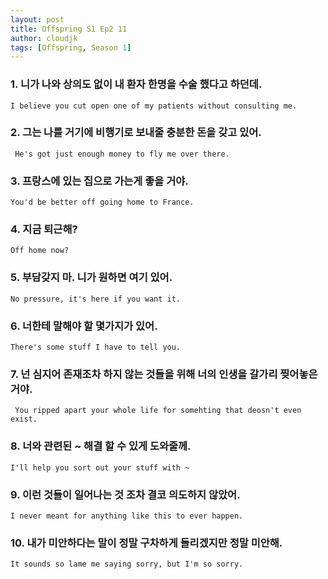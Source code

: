 ```yaml
---
layout: post
title: Offspring S1 Ep2 11
author: cloudjk
tags: [Offspring, Season 1]
---
```


### 1. 니가 나와 상의도 없이 내 환자 한명을 수술 했다고 하던데.
    I believe you cut open one of my patients without consulting me.

### 2. 그는 나를 거기에 비행기로 보내줄 충분한 돈을 갖고 있어.
     He's got just enough money to fly me over there.

### 3. 프랑스에 있는 집으로 가는게 좋을 거야. 
    You'd be better off going home to France.

### 4. 지금 퇴근해? 
    Off home now?

### 5. 부담갖지 마. 니가 원하면 여기 있어. 
    No pressure, it's here if you want it.

### 6. 너한테 말해야 할 몇가지가 있어.
    There's some stuff I have to tell you.

### 7. 넌 심지어 존재조차 하지 않는 것들을 위해 너의 인생을 갈가리 찢어놓은 거야. 
     You ripped apart your whole life for somehting that deosn't even exist.

### 8. 너와 관련된 ~ 해결 할 수 있게 도와줄께. 
    I'll help you sort out your stuff with ~

### 9. 이런 것들이 일어나는 것 조차 결코 의도하지 않았어. 
    I never meant for anything like this to ever happen.

### 10. 내가 미안하다는 말이 정말 구차하게 들리겠지만 정말 미안해.
    It sounds so lame me saying sorry, but I'm so sorry.